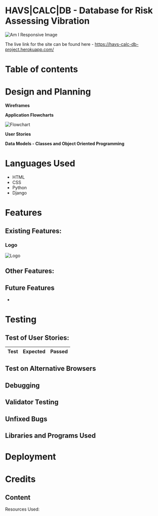 # HAVS|CALC|DB - Database for Risk Assessing Vibration

![Am I Responsive Image](assets)

The live link for the site can be found here - https://havs-calc-db-project.herokuapp.com/

# Table of contents
<!-- - [Design and Planning](#design-and-planning)
  - [Logo Font and Color](#logo-font-and-color)
  - [Error Messages](#error-messages)
  - [Game Process Planning Flow Chart](#game-process-planning-flow-chart)
- [Languages Used](#languages-used)
- [Features](#features)
  - [Existing Features](#existing-features)
    - [Logo and Subtitle](#logo-and-subtitle)
    - [How to Play](#how-to-play)
    - [Select Difficulty](#select-difficulty)
    - [Select Category](#select-category)
    - [Main Game Area](#main-game-area)
    - [Other Features](#other-features)
      - [Guess Answer](#guess-answer)
      - [Adding Game Categories and Answer](#adding-game-categories-and-answers)
  - [Future Features](#future-features)
- [Data Model](#data-model)
  - [Classes and Object Oriented Programming](#classes-and-object-oriented-programming)
- [Testing](#testing)
  - [Test of User Story](#test-of-user-story-game-functionality)
  - [Test on Alternative Browsers](#test-on-alternative-browsers)
  - [Debugging](#debugging)
  - [Validator Testing](#validator-testing)
  - [Unfixed Bugs](#unfixed-bugs)
  - [Libraries and Programs Used](#libraries-and-programs-used)
- [Deployment](#deployment)
- [Credits](#credits)
  - [Content](#content) -->

# Design and Planning

**Wireframes**

**Application Flowcharts**

![Flowchart](assets)

**User Stories**

**Data Models - Classes and Object Oriented Programming**

# Languages Used

- HTML
- CSS
- Python
- Django

# Features

## Existing Features:

### Logo

![Logo](assets)

## Other Features:



## Future Features

- 

# Testing

## Test of User Stories:

| Test   |      Expected     |  Passed |
|--------|:------------------|:--------:|


## Test on Alternative Browsers

<!-- |   Test   |   Layout (Pass)   |   Functionality (Pass)   |
|----------|:-----------------:|:-------------------------:|
|Chrome    |      ☑           |            ☑             |
|Safari    |      ☑           |            ☑             |
|Firefox   |      ☑           |            ☑             |
|Edge      |      ☑           |            ☑             | -->

## Debugging



## Validator Testing

<!-- - PEP8Online: No errors raised in both of the run.py and hangman.py files.

*PEP8 Online Checker: run.py file*

![PEP8Online Checker run.py file](assets/readme-images/pep8-check-main.jpg)

*PEP8 Online Checker: hangman.py file*

![PEP8Online Checker hangman.py file](assets/readme-images/pep8-check-hangman.jpg)

- Lighthouse (Accessibility Audit): The page achieved a great accessibility performance.

![Lighthouse Accessibility Audit](assets/readme-images/lighthouse-check.jpg) -->

## Unfixed Bugs

<!-- There were no unfixed bugs identified during the testing of this site. -->

## Libraries and Programs Used

<!-- - Github: Store Repository
- Gitpod: Create the python files
- Google Chrome, Microsoft Edge, Mozilla Firefox, Safari: Site testing on alternative browsers
- Microsoft OneNote: Planning notes for the project
- Am I Responsive: Screenshots of the final project for the README file
- Lucid Charts: Planning the site process with a flow diagram -->

# Deployment

<!-- This project was deployed on Heroku using Code Institute's Python Essentials template. The steps taken to create the Heroku App were:

**Preparing for deployment on GitHub:**

1. Add a new line character ("\n") after each input request
2. Type into the terminal 'pip3 freeze > requirements.txt' to update this file with a list of dependencies which Heroku needs to download for the application to work

**Deploying on Heroku:**

1. Create App
2. Add creds.json file information to the Apps Config Vars
3. Add the 'Python' and the 'Nodejs' buildpacks
4. Select the GitHub Deployment Method, and confirm the connection to GitHub
5. Search and connect to the Hangman Game GitHub Repository
6. Enable 'Automatic Deploys'
7. Then manually deploy by selecting the 'Deploy Branch' button
8. The app will then be successfully deployed: press the 'view' button to open the deployed site 

The live link for the site can be found here -  -->

# Credits



## Content

Resources Used:
